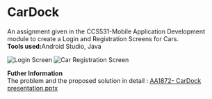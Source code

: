 # CarDock
An assignment given in the CCS531-Mobile Application Development module to create a Login and Registration Screens for Cars.<br>
<b>Tools used:</b>Android Studio, Java

![Login Screen](https://user-images.githubusercontent.com/110992200/184109486-e04aeb77-62a5-45bb-aabc-b3f26b124e0f.png)
![Car Registration Screen](https://user-images.githubusercontent.com/110992200/184106433-5a7441b6-5c81-4987-99c4-35f88d750692.png)

<b>Futher Information</b><br>
The problem and the proposed solution in detail : [AA1872- CarDock presentation.pptx](https://github.com/minoli-ford/CarDock/files/9307672/AA1872-.CarDock.presentation.pptx)

